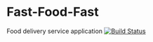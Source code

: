 # Fast-Food-Fast
Food delivery service application
[![Build Status](https://travis-ci.com/Jesse-efe/Fast-Food-Fast.svg?branch=API-branch)](https://travis-ci.com/Jesse-efe/Fast-Food-Fast)
